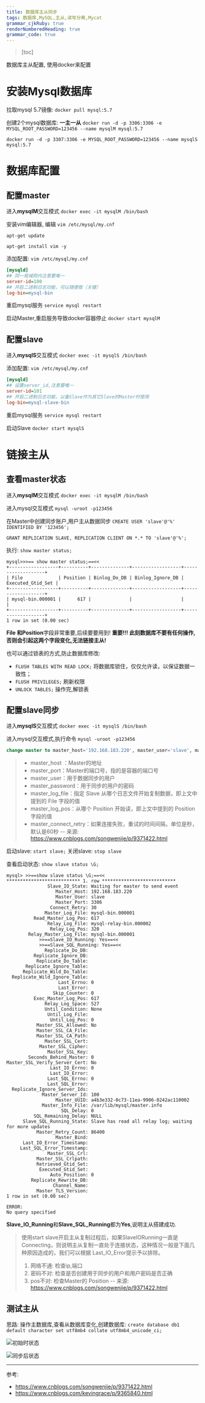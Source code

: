 ```yaml
---
title: 数据库主从同步
tags: 数据库,MySQL,主从,读写分离,Mycat
grammar_cjkRuby: true
renderNumberedHeading: true
grammar_code: true
---
```


> [toc]


数据库主从配置, 使用docker来配置

# 安装Mysql数据库
拉取mysql 5.7镜像:
`docker pull mysql:5.7` 

创建2个mysql数据库: **一主一从**
`docker run -d -p 3306:3306 -e MYSQL_ROOT_PASSWORD=123456 --name mysqlM mysql:5.7`

`docker run -d -p 3307:3306 -e MYSQL_ROOT_PASSWORD=123456 --name mysqlS mysql:5.7`

# 数据库配置

## 配置master
进入**mysqlM**交互模式
`docker exec -it mysqlM /bin/bash` 

安装vim编辑器, 编辑
`vim /etc/mysql/my.cnf`

`apt-get update`

`apt-get install vim -y`

添加配置: `vim /etc/mysql/my.cnf` 
``` ini
[mysqld]
## 同一局域网内注意要唯一
server-id=100  
## 开启二进制日志功能，可以随便取（关键）
log-bin=mysql-bin
```

 重启mysql服务
`service mysql restart`

启动Master,重启服务导致docker容器停止
`docker start mysqlM` 

## 配置slave
 进入**mysqlS**交互模式
`docker exec -it mysqlS /bin/bash`

添加配置: `vim /etc/mysql/my.cnf`
``` ini
[mysqld]
## 设置server_id,注意要唯一
server-id=101  
## 开启二进制日志功能，以备Slave作为其它Slave的Master时使用
log-bin=mysql-slave-bin  
```

重启mysql服务
`service mysql restart` 

启动Slave
`docker start mysqlS` 

# 链接主从

## 查看master状态
进入**mysqlM**交互模式
`docker exec -it mysqlM /bin/bash` 

进入mysql交互模式
`mysql -uroot -p123456` 

在Master中创建同步账户,用户主从数据同步
`CREATE USER 'slave'@'%' IDENTIFIED BY '123456';`

`GRANT REPLICATION SLAVE, REPLICATION CLIENT ON *.* TO 'slave'@'%';`

执行: `show master status;`
``` 
mysql>>>== show master status;==<<
+------------------+----------+--------------+------------------+-------------------+
| File             | Position | Binlog_Do_DB | Binlog_Ignore_DB | Executed_Gtid_Set |
+------------------+----------+--------------+------------------+-------------------+
| mysql-bin.000001 |      617 |              |                  |                   |
+------------------+----------+--------------+------------------+-------------------+
1 row in set (0.00 sec)
```
**File **和**Position**字段非常重要,后续要要用到! **重要!!!
此刻数据库不要有任何操作,否则会引起这两个字段变化,无法链接主从!**

也可以通过锁表的方式,防止数据库修改:
- `FLUSH TABLES WITH READ LOCK;` 将数据库锁住，仅仅允许读，以保证数据一致性；
-  `FLUSH PRIVILEGES;` 刷新权限
- `UNLOCK TABLES;` 操作完,解锁表

## 配置slave同步
进入**mysqlS**交互模式
`docker exec -it mysqlS /bin/bash` 

 进入mysql交互模式,执行命令
`mysql -uroot -p123456`

``` sql
change master to master_host='192.168.183.220', master_user='slave', master_password='123456', master_port=3306, >>==master_log_file='mysql-bin.000001'==<<, >>==master_log_pos= 617==<<, master_connect_retry=30;
```
>- master_host ：Master的地址
>- master_port：Master的端口号，指的是容器的端口号
>- master_user：用于数据同步的用户
>- master_password：用于同步的用户的密码
>- master_log_file：指定 Slave 从哪个日志文件开始复制数据，即上文中提到的 File 字段的值
>- master_log_pos：从哪个 Position 开始读，即上文中提到的 Position 字段的值
>- master_connect_retry：如果连接失败，重试的时间间隔，单位是秒，默认是60秒
>-- 来源: https://www.cnblogs.com/songwenjie/p/9371422.html

 启动slave: `start slave;`
关闭slave: `stop slave`

 查看启动状态: `show slave status \G;`

``` info
mysql> >>==show slave status \G;==<<
*************************** 1. row ***************************
               Slave_IO_State: Waiting for master to send event
                  Master_Host: 192.168.183.220
                  Master_User: slave
                  Master_Port: 3306
                Connect_Retry: 30
              Master_Log_File: mysql-bin.000001
          Read_Master_Log_Pos: 617
               Relay_Log_File: mysql-relay-bin.000002
                Relay_Log_Pos: 320
        Relay_Master_Log_File: mysql-bin.000001
            >>==Slave_IO_Running: Yes==<<
            >>==Slave_SQL_Running: Yes==<<
              Replicate_Do_DB: 
          Replicate_Ignore_DB: 
           Replicate_Do_Table: 
       Replicate_Ignore_Table: 
      Replicate_Wild_Do_Table: 
  Replicate_Wild_Ignore_Table: 
                   Last_Errno: 0
                   Last_Error: 
                 Skip_Counter: 0
          Exec_Master_Log_Pos: 617
              Relay_Log_Space: 527
              Until_Condition: None
               Until_Log_File: 
                Until_Log_Pos: 0
           Master_SSL_Allowed: No
           Master_SSL_CA_File: 
           Master_SSL_CA_Path: 
              Master_SSL_Cert: 
            Master_SSL_Cipher: 
               Master_SSL_Key: 
        Seconds_Behind_Master: 0
Master_SSL_Verify_Server_Cert: No
                Last_IO_Errno: 0
                Last_IO_Error: 
               Last_SQL_Errno: 0
               Last_SQL_Error: 
  Replicate_Ignore_Server_Ids: 
             Master_Server_Id: 100
                  Master_UUID: a4b3e332-0c73-11ea-9906-0242ac110002
             Master_Info_File: /var/lib/mysql/master.info
                    SQL_Delay: 0
          SQL_Remaining_Delay: NULL
      Slave_SQL_Running_State: Slave has read all relay log; waiting for more updates
           Master_Retry_Count: 86400
                  Master_Bind: 
      Last_IO_Error_Timestamp: 
     Last_SQL_Error_Timestamp: 
               Master_SSL_Crl: 
           Master_SSL_Crlpath: 
           Retrieved_Gtid_Set: 
            Executed_Gtid_Set: 
                Auto_Position: 0
         Replicate_Rewrite_DB: 
                 Channel_Name: 
           Master_TLS_Version: 
1 row in set (0.00 sec)

ERROR: 
No query specified
```
 **Slave_IO_Running**和**Slave_SQL_Running**都为**Yes**,说明主从搭建成功.
 
 >使用start slave开启主从复制过程后，如果SlaveIORunning一直是Connecting，则说明主从复制一直处于连接状态，这种情况一般是下面几种原因造成的，我们可以根据 Last_IO_Error提示予以排除。
>1. 网络不通: 检查ip,端口
>2. 密码不对: 检查是否创建用于同步的用户和用户密码是否正确
>3. pos不对: 检查Master的 Position
>-- 来源: https://www.cnblogs.com/songwenjie/p/9371422.html

## 测试主从

思路: 操作主数据库,查看从数据库变化,创建数据库:
`create database db1 default character set utf8mb4 collate utf8mb4_unicode_ci;` 

![][1]

![][2]



  [1]: ./images/1574326363994.jpg "初始时状态"
  [2]: ./images/1574326541417.jpg "同步后状态"
 
-------
  参考:
  - https://www.cnblogs.com/songwenjie/p/9371422.html
  - https://www.cnblogs.com/kevingrace/p/9365840.html